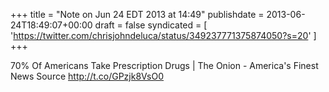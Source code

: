 +++
title = "Note on Jun 24 EDT 2013 at 14:49"
publishdate = 2013-06-24T18:49:07+00:00
draft = false
syndicated = [ 'https://twitter.com/chrisjohndeluca/status/349237771375874050?s=20' ]
+++

70% Of Americans Take Prescription Drugs | The Onion - America's Finest News Source http://t.co/GPzjk8VsO0
